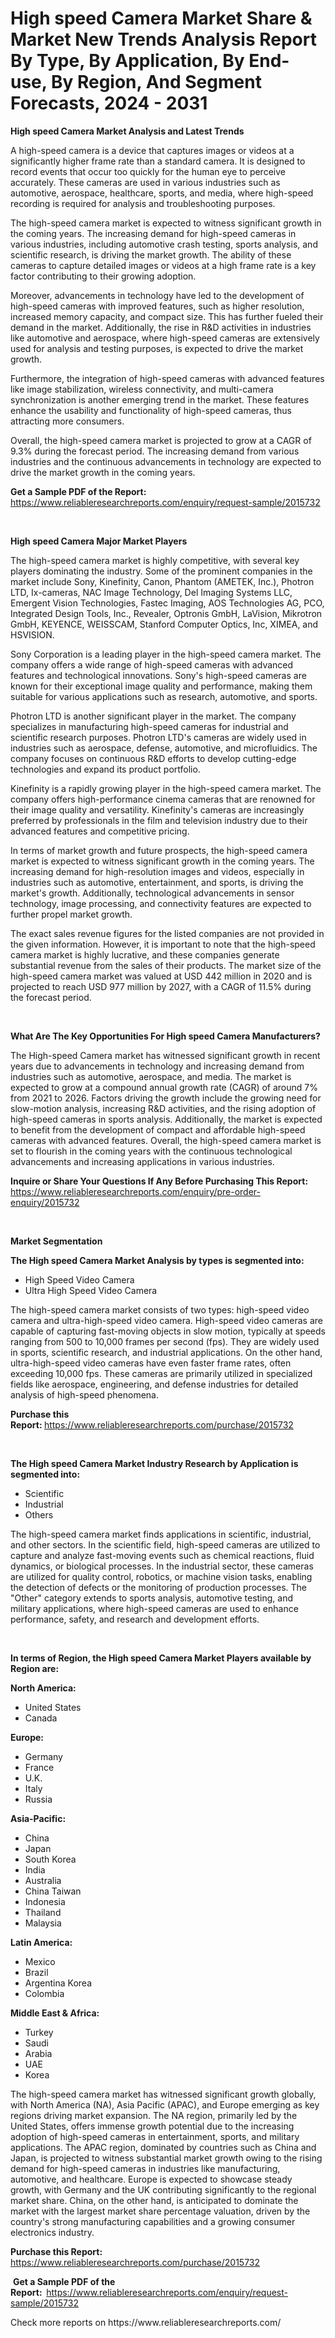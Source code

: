 <p><h1>High speed Camera Market Share & Market New Trends Analysis Report By Type, By Application, By End-use, By Region, And Segment Forecasts, 2024 - 2031</h1></p><p><strong>High speed Camera Market Analysis and Latest Trends</strong></p>
<p><p>A high-speed camera is a device that captures images or videos at a significantly higher frame rate than a standard camera. It is designed to record events that occur too quickly for the human eye to perceive accurately. These cameras are used in various industries such as automotive, aerospace, healthcare, sports, and media, where high-speed recording is required for analysis and troubleshooting purposes.</p><p>The high-speed camera market is expected to witness significant growth in the coming years. The increasing demand for high-speed cameras in various industries, including automotive crash testing, sports analysis, and scientific research, is driving the market growth. The ability of these cameras to capture detailed images or videos at a high frame rate is a key factor contributing to their growing adoption.</p><p>Moreover, advancements in technology have led to the development of high-speed cameras with improved features, such as higher resolution, increased memory capacity, and compact size. This has further fueled their demand in the market. Additionally, the rise in R&D activities in industries like automotive and aerospace, where high-speed cameras are extensively used for analysis and testing purposes, is expected to drive the market growth.</p><p>Furthermore, the integration of high-speed cameras with advanced features like image stabilization, wireless connectivity, and multi-camera synchronization is another emerging trend in the market. These features enhance the usability and functionality of high-speed cameras, thus attracting more consumers.</p><p>Overall, the high-speed camera market is projected to grow at a CAGR of 9.3% during the forecast period. The increasing demand from various industries and the continuous advancements in technology are expected to drive the market growth in the coming years.</p></p>
<p><strong>Get a Sample PDF of the Report:&nbsp;</strong> <a href="https://www.reliableresearchreports.com/enquiry/request-sample/2015732">https://www.reliableresearchreports.com/enquiry/request-sample/2015732</a></p>
<p>&nbsp;</p>
<p><strong>High speed Camera Major Market Players</strong></p>
<p><p>The high-speed camera market is highly competitive, with several key players dominating the industry. Some of the prominent companies in the market include Sony, Kinefinity, Canon, Phantom (AMETEK, Inc.), Photron LTD, Ix-cameras, NAC Image Technology, Del Imaging Systems LLC, Emergent Vision Technologies, Fastec Imaging, AOS Technologies AG, PCO, Integrated Design Tools, Inc., Revealer, Optronis GmbH, LaVision, Mikrotron GmbH, KEYENCE, WEISSCAM, Stanford Computer Optics, Inc, XIMEA, and HSVISION.</p><p>Sony Corporation is a leading player in the high-speed camera market. The company offers a wide range of high-speed cameras with advanced features and technological innovations. Sony's high-speed cameras are known for their exceptional image quality and performance, making them suitable for various applications such as research, automotive, and sports.</p><p>Photron LTD is another significant player in the market. The company specializes in manufacturing high-speed cameras for industrial and scientific research purposes. Photron LTD's cameras are widely used in industries such as aerospace, defense, automotive, and microfluidics. The company focuses on continuous R&D efforts to develop cutting-edge technologies and expand its product portfolio.</p><p>Kinefinity is a rapidly growing player in the high-speed camera market. The company offers high-performance cinema cameras that are renowned for their image quality and versatility. Kinefinity's cameras are increasingly preferred by professionals in the film and television industry due to their advanced features and competitive pricing.</p><p>In terms of market growth and future prospects, the high-speed camera market is expected to witness significant growth in the coming years. The increasing demand for high-resolution images and videos, especially in industries such as automotive, entertainment, and sports, is driving the market's growth. Additionally, technological advancements in sensor technology, image processing, and connectivity features are expected to further propel market growth.</p><p>The exact sales revenue figures for the listed companies are not provided in the given information. However, it is important to note that the high-speed camera market is highly lucrative, and these companies generate substantial revenue from the sales of their products. The market size of the high-speed camera market was valued at USD 442 million in 2020 and is projected to reach USD 977 million by 2027, with a CAGR of 11.5% during the forecast period.</p></p>
<p>&nbsp;</p>
<p><strong>What Are The Key Opportunities For High speed Camera Manufacturers?</strong></p>
<p><p>The High-speed Camera market has witnessed significant growth in recent years due to advancements in technology and increasing demand from industries such as automotive, aerospace, and media. The market is expected to grow at a compound annual growth rate (CAGR) of around 7% from 2021 to 2026. Factors driving the growth include the growing need for slow-motion analysis, increasing R&D activities, and the rising adoption of high-speed cameras in sports analysis. Additionally, the market is expected to benefit from the development of compact and affordable high-speed cameras with advanced features. Overall, the high-speed camera market is set to flourish in the coming years with the continuous technological advancements and increasing applications in various industries.</p></p>
<p><strong>Inquire or Share Your Questions If Any Before Purchasing This Report:</strong> <a href="https://www.reliableresearchreports.com/enquiry/pre-order-enquiry/2015732">https://www.reliableresearchreports.com/enquiry/pre-order-enquiry/2015732</a></p>
<p>&nbsp;</p>
<p><strong>Market Segmentation</strong></p>
<p><strong>The High speed Camera Market Analysis by types is segmented into:</strong></p>
<p><ul><li>High Speed Video Camera</li><li>Ultra High Speed Video Camera</li></ul></p>
<p><p>The high-speed camera market consists of two types: high-speed video camera and ultra-high-speed video camera. High-speed video cameras are capable of capturing fast-moving objects in slow motion, typically at speeds ranging from 500 to 10,000 frames per second (fps). They are widely used in sports, scientific research, and industrial applications. On the other hand, ultra-high-speed video cameras have even faster frame rates, often exceeding 10,000 fps. These cameras are primarily utilized in specialized fields like aerospace, engineering, and defense industries for detailed analysis of high-speed phenomena.</p></p>
<p><strong>Purchase this Report:&nbsp;</strong><a href="https://www.reliableresearchreports.com/purchase/2015732">https://www.reliableresearchreports.com/purchase/2015732</a></p>
<p>&nbsp;</p>
<p><strong>The High speed Camera Market Industry Research by Application is segmented into:</strong></p>
<p><ul><li>Scientific</li><li>Industrial</li><li>Others</li></ul></p>
<p><p>The high-speed camera market finds applications in scientific, industrial, and other sectors. In the scientific field, high-speed cameras are utilized to capture and analyze fast-moving events such as chemical reactions, fluid dynamics, or biological processes. In the industrial sector, these cameras are utilized for quality control, robotics, or machine vision tasks, enabling the detection of defects or the monitoring of production processes. The "Other" category extends to sports analysis, automotive testing, and military applications, where high-speed cameras are used to enhance performance, safety, and research and development efforts.</p></p>
<p>&nbsp;</p>
<p><strong>In terms of Region, the High speed Camera Market Players available by Region are:</strong></p>
<p>
    <p> <strong> North America: </strong>
        <ul>
            <li>United States</li>
            <li>Canada</li>
        </ul>
        </p> 
    <p> <strong> Europe: </strong>
        <ul>
            <li>Germany</li>
            <li>France</li>
            <li>U.K.</li>
            <li>Italy</li>
            <li>Russia</li>
        </ul>
        </p> 
    <p> <strong> Asia-Pacific: </strong>
        <ul>
            <li>China</li>
            <li>Japan</li>
            <li>South Korea</li>
            <li>India</li>
            <li>Australia</li>
            <li>China Taiwan</li>
            <li>Indonesia</li>
            <li>Thailand</li>
            <li>Malaysia</li>
        </ul>
        </p> 
    <p> <strong> Latin America: </strong>
        <ul>
            <li>Mexico</li>
            <li>Brazil</li>
            <li>Argentina Korea</li>
            <li>Colombia</li>
        </ul>
        </p> 
    <p> <strong> Middle East & Africa: </strong>
        <ul>
            <li>Turkey</li>
            <li>Saudi</li>
            <li>Arabia</li>
            <li>UAE</li>
            <li>Korea</li>
        </ul>
    </p>
    </p>
<p><p>The high-speed camera market has witnessed significant growth globally, with North America (NA), Asia Pacific (APAC), and Europe emerging as key regions driving market expansion. The NA region, primarily led by the United States, offers immense growth potential due to the increasing adoption of high-speed cameras in entertainment, sports, and military applications. The APAC region, dominated by countries such as China and Japan, is projected to witness substantial market growth owing to the rising demand for high-speed cameras in industries like manufacturing, automotive, and healthcare. Europe is expected to showcase steady growth, with Germany and the UK contributing significantly to the regional market share. China, on the other hand, is anticipated to dominate the market with the largest market share percentage valuation, driven by the country's strong manufacturing capabilities and a growing consumer electronics industry.</p></p>
<p><strong>Purchase this Report: </strong><a href="https://www.reliableresearchreports.com/purchase/2015732">https://www.reliableresearchreports.com/purchase/2015732</a></p>
<p>&nbsp;<strong>Get a Sample PDF of the Report:&nbsp;&nbsp;</strong><a href="https://www.reliableresearchreports.com/enquiry/request-sample/2015732">https://www.reliableresearchreports.com/enquiry/request-sample/2015732</a></p>
<p><strong></strong></p>
<p>Check more reports on https://www.reliableresearchreports.com/</p>